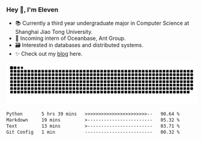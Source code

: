 ### Hey 👋, I'm Eleven

- 📚 Currently a third year undergraduate major in Computer Science at Shanghai Jiao Tong University.
- 🍻 Incoming intern of Oceanbase, Ant Group.
- 🗃️ Interested in databases and distributed systems.
- ✨ Check out my [blog](https://blog.eleven.wiki) here.

![github contribution grid snake animation](https://raw.githubusercontent.com/El-even-11/El-even-11/output/github-contribution-grid-snake.svg)

<!--START_SECTION:waka-->

```text
Python       5 hrs 39 mins   >>>>>>>>>>>>>>>>>>>>>>>--   90.64 %
Markdown     19 mins         >------------------------   05.32 %
Text         13 mins         >------------------------   03.71 %
Git Config   1 min           -------------------------   00.32 %
```

<!--END_SECTION:waka-->
